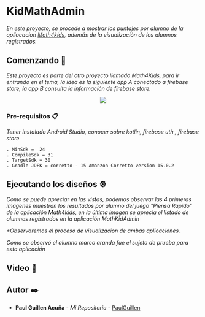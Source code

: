 # KidMathAdmin

_En este proyecto, se procede a mostrar los puntajes por alumno de la apliacacion [Math4kids](https://github.com/PaulGuillen/KidMathKotlin), además de la visualización de los alumnos registrados._

## Comenzando 🚀

_Este proyecto es parte del otro proyecto llamado Math4Kids, para ir entrando en el tema, la idea es la siguiente app A conectado a firebase store, la app B consulta la información de firebase store._

<p align="center">
 <img src="https://i.postimg.cc/657WNgGJ/representacion.png"/>
</p>


### Pre-requisitos 📋

_Tener instalado Android Studio, conocer sobre kotlin, firebase uth , firebase store_

```
. MinSdk =  24
. CompileSdk = 31
. TargetSdk = 30
. Gradle JDFK = corretto - 15 Amanzon Corretto version 15.0.2
```

## Ejecutando los diseños ⚙️

_Como se puede apreciar en las vistas, podemos observar las 4 primeras imagenes muestran los resultados por alumno del juego "Piensa Rapido" de la aplicación Math4kids, en la última imagen se aprecia el listado de alumnos registrados en la aplicación MathKidAdmin_

<p align="center">

</p>

_*Observaremos el proceso de visualizacion de ambas aplicaciones._

<p align="center">

</p>

_Como se observó el alumno marco aranda fue el sujeto de prueba para esta aplicación_

## Video 📄


## Autor ✒️

* **Paul Guillen Acuña** - *Mi Repositorio* - [PaulGuillen](https://github.com/PaulGuillen?tab=repositories)
